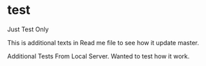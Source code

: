 # test
Just Test Only

This is additional texts in Read me file to see how it update master.

Additional Tests From Local Server. Wanted to test how it work.
